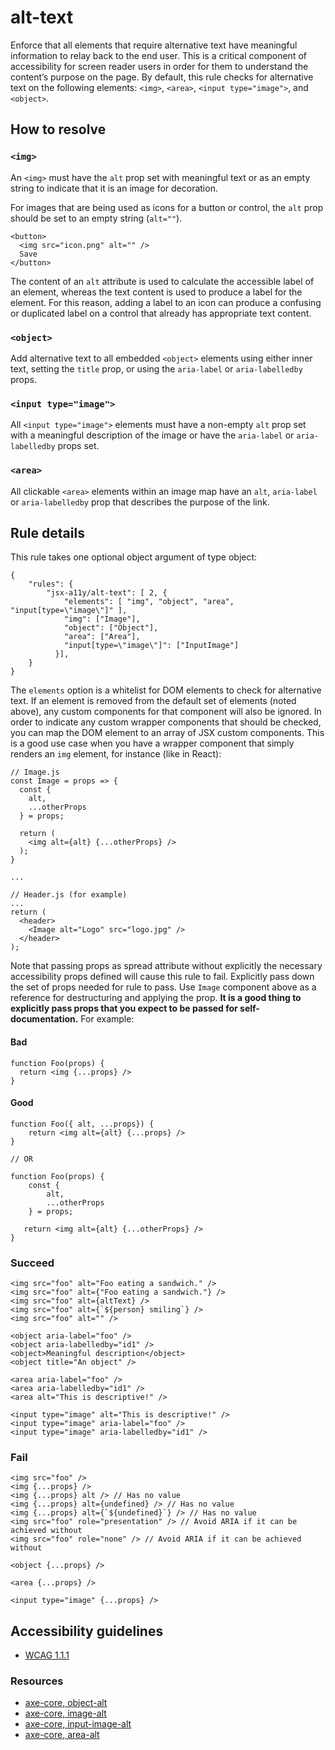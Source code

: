 alt-text
========

Enforce that all elements that require alternative text have meaningful information to relay back to the end user. This is a critical component of accessibility for screen reader users in order for them to understand the content’s purpose on the page. By default, this rule checks for alternative text on the following elements: `<img>`, `<area>`, `<input type="image">`, and `<object>`.

How to resolve
--------------

### `<img>`

An `<img>` must have the `alt` prop set with meaningful text or as an empty string to indicate that it is an image for decoration.

For images that are being used as icons for a button or control, the `alt` prop should be set to an empty string (`alt=""`).

    <button>
      <img src="icon.png" alt="" />
      Save
    </button>

The content of an `alt` attribute is used to calculate the accessible label of an element, whereas the text content is used to produce a label for the element. For this reason, adding a label to an icon can produce a confusing or duplicated label on a control that already has appropriate text content.

### `<object>`

Add alternative text to all embedded `<object>` elements using either inner text, setting the `title` prop, or using the `aria-label` or `aria-labelledby` props.

### `<input type="image">`

All `<input type="image">` elements must have a non-empty `alt` prop set with a meaningful description of the image or have the `aria-label` or `aria-labelledby` props set.

### `<area>`

All clickable `<area>` elements within an image map have an `alt`, `aria-label` or `aria-labelledby` prop that describes the purpose of the link.

Rule details
------------

This rule takes one optional object argument of type object:

    {
        "rules": {
            "jsx-a11y/alt-text": [ 2, {
                "elements": [ "img", "object", "area", "input[type=\"image\"]" ],
                "img": ["Image"],
                "object": ["Object"],
                "area": ["Area"],
                "input[type=\"image\"]": ["InputImage"]
              }],
        }
    }

The `elements` option is a whitelist for DOM elements to check for alternative text. If an element is removed from the default set of elements (noted above), any custom components for that component will also be ignored. In order to indicate any custom wrapper components that should be checked, you can map the DOM element to an array of JSX custom components. This is a good use case when you have a wrapper component that simply renders an `img` element, for instance (like in React):

    // Image.js
    const Image = props => {
      const {
        alt,
        ...otherProps
      } = props;

      return (
        <img alt={alt} {...otherProps} />
      );
    }

    ...

    // Header.js (for example)
    ...
    return (
      <header>
        <Image alt="Logo" src="logo.jpg" />
      </header>
    );

Note that passing props as spread attribute without explicitly the necessary accessibility props defined will cause this rule to fail. Explicitly pass down the set of props needed for rule to pass. Use `Image` component above as a reference for destructuring and applying the prop. **It is a good thing to explicitly pass props that you expect to be passed for self-documentation.** For example:

#### Bad

    function Foo(props) {
      return <img {...props} />
    }

#### Good

    function Foo({ alt, ...props}) {
        return <img alt={alt} {...props} />
    }

    // OR

    function Foo(props) {
        const {
            alt,
            ...otherProps
        } = props;

       return <img alt={alt} {...otherProps} />
    }

### Succeed

    <img src="foo" alt="Foo eating a sandwich." />
    <img src="foo" alt={"Foo eating a sandwich."} />
    <img src="foo" alt={altText} />
    <img src="foo" alt={`${person} smiling`} />
    <img src="foo" alt="" />

    <object aria-label="foo" />
    <object aria-labelledby="id1" />
    <object>Meaningful description</object>
    <object title="An object" />

    <area aria-label="foo" />
    <area aria-labelledby="id1" />
    <area alt="This is descriptive!" />

    <input type="image" alt="This is descriptive!" />
    <input type="image" aria-label="foo" />
    <input type="image" aria-labelledby="id1" />

### Fail

    <img src="foo" />
    <img {...props} />
    <img {...props} alt /> // Has no value
    <img {...props} alt={undefined} /> // Has no value
    <img {...props} alt={`${undefined}`} /> // Has no value
    <img src="foo" role="presentation" /> // Avoid ARIA if it can be achieved without
    <img src="foo" role="none" /> // Avoid ARIA if it can be achieved without

    <object {...props} />

    <area {...props} />

    <input type="image" {...props} />

Accessibility guidelines
------------------------

-   [WCAG 1.1.1](https://www.w3.org/WAI/WCAG21/Understanding/non-text-content.html)

### Resources

-   [axe-core, object-alt](https://dequeuniversity.com/rules/axe/3.2/object-alt)
-   [axe-core, image-alt](https://dequeuniversity.com/rules/axe/3.2/image-alt)
-   [axe-core, input-image-alt](https://dequeuniversity.com/rules/axe/3.2/input-image-alt)
-   [axe-core, area-alt](https://dequeuniversity.com/rules/axe/3.2/area-alt)
